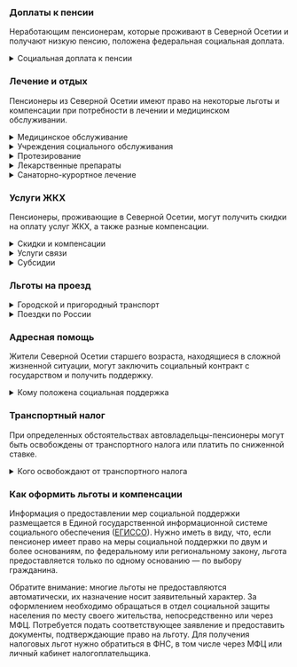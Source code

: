 ### Доплаты к пенсии
Неработающим пенсионерам, которые проживают в Северной Осетии и получают низкую пенсию, положена федеральная социальная доплата.
<details>
<summary>Социальная доплата к пенсии</summary>

В Северной Осетии региональный прожиточный минимум пенсионера ниже общефедерального. Поэтому неработающим пенсионерам с низким размером пенсии производится федеральная социальная доплата к пенсии до прожиточного минимума. В 2021 году эта сумма [составляет](https://pfr.gov.ru/grazhdanam/pensionres/soc_doplata/~7905) 10 022 рубля. Для назначения этой выплаты необходимо обращаться в территориальное отделение Пенсионного фонда (ПФР) по месту жительства.
</details>

### Лечение и отдых
Пенсионеры из Северной Осетии имеют право на некоторые льготы и компенсации при потребности в лечении и медицинском обслуживании.
<details>
<summary>Медицинское обслуживание</summary>

Право на обслуживание в поликлиниках и других медицинских учреждениях, к которым они были прикреплены в период работы до выхода на пенсию, сохраняют ветераны труда и труженики тыла. Оказание медицинской помощи вне очереди полагается жертвам политических репрессий.
</details>
<details>
<summary>Учреждения социального обслуживания</summary>

Внеочередной приём в дома-интернаты для престарелых и инвалидов, учреждения социального обслуживания предоставляют труженикам тыла, а также реабилитированным и пострадавшим от репрессий.
</details>
<details>
<summary>Протезирование</summary>

В Северной Осетии ветеранам труда, труженикам тыла и реабилитированным пенсионерам полагается бесплатное изготовление и ремонт зубных протезов. Льгота не распространяется на оплату стоимости драгоценных металлов и металлокерамики.
</details>
<details>
<summary>Лекарственные препараты</summary>

В [Северной Осетии](https://docs.cntd.ru/document/802042311) для тружеников тыла и жертв политических репрессий стоимость лекарств, приобретаемых по рецепту врача, снижается на 50%.
</details>
<details>
<summary>Санаторно-курортное лечение</summary>

[Северо-осетинских](https://docs.cntd.ru/document/430360811) ветеранов труда и неработающих тружеников тыла бесплатно обеспечивают путёвками на санаторно-курортное лечение.
</details>

### Услуги ЖКХ
Пенсионеры, проживающие в Северной Осетии, могут получить скидки на оплату услуг ЖКХ, а также разные компенсации. 
<details>
<summary>Скидки и компенсации</summary>

В [Северной Осетии](https://docs.cntd.ru/document/430360811) ветеранам труда и жертвам политических репрессий выплачивают компенсацию в размере 50% расходов на оплату жилого помещения, коммунальных услуг и взносов на капитальный ремонт. Компенсация предоставляется в пределах утверждённых нормативов потребления. Льгота по оплате жилья распространяется на членов семьи реабилитированных пенсионеров.

Одинокие неработающие пенсионеры по достижении 70 лет освобождаются от взносов на капремонт на 50%, а с 80-летнего возраста — полностью. Льгота распространяется также на граждан указанного возраста, семья которых состоит из неработающих граждан пенсионного возраста (мужчины — старше 60 лет, женщины — 55 лет) и (или) инвалидов I и II групп. 
</details>
<details>
<summary>Услуги связи</summary>

В [Северной Осетии](https://docs.cntd.ru/document/4303608) ветеранам труда ежемесячно выплачивают компенсацию в размере 50% стоимости абонентской платы за услуги телефонной связи и пользование коллективной телевизионной антенной.

В Северной Осетии компенсируют расходы на установку телефона, а право на первоочередную установку телефона имеют жертвы политических репрессий.
</details>
<details>
<summary>Субсидии</summary>

Пенсионеры могут оформить субсидию на оплату жилищно-коммунальных услуг, если они тратят на них свыше 21% совокупного дохода семьи.
</details>

### Льготы на проезд
<details>
<summary> Городской и пригородный транспорт</summary>

В [Северной Осетии](https://docs.cntd.ru/document/430360811) ветеранам труда, труженикам тыла и жертвам политических репрессий полагается ежемесячная денежная выплата на проезд, сумма которой составляет 150 рублей.
</details>
<details>
<summary> Поездки по России</summary>

[Северо-осетинским](https://docs.cntd.ru/document/802042311) реабилитированным пенсионерам один раз в год возмещаются расходы на оплату стоимости проезда (туда и обратно) в пределах Российской Федерации: железнодорожным транспортом — в размере 100%, а воздушным или междугородным автомобильным транспортом — 50% стоимости проезда.
</details>

### Адресная помощь
Жители Северной Осетии старшего возраста, находящиеся в сложной жизненной ситуации, могут заключить социальный контракт с государством и получить поддержку.
<details>
<summary>Кому положена социальная поддержка</summary>

Пенсионерам, оказавшимся в трудной жизненной ситуации по не зависящим от них причинам или в связи со стихийным бедствием, экстремальной ситуацией, оказывается адресная помощь. Она предоставляется путём выплаты пособий либо в натуральной форме (обеспечение одеждой, обувью, лекарствами, организация лечения и ухода, проведение ремонта жилья или установка приборов учёта и пр.). С нуждающимися пенсионерами может быть заключён социальный контракт.
</details>

### Транспортный налог
При определенных обстоятельствах автовладельцы-пенсионеры могут быть освобождены от транспортного налога или платить по сниженной ставке. 
<details>
<summary>Кого освобождают от транспортного налога</summary>

В [Северной Осетии](https://www.nalog.gov.ru/rn77/service/tax/d1098445/) ветераны и инвалиды Великой Отечественной войны и боевых действий, инвалиды I и II групп, а также инвалиды с детства освобождены от налога на одно принадлежащее им транспортное средство, мощность двигателя которого не превышает 100 л. с.
</details>

### Как оформить льготы и компенсации 
Информация о предоставлении мер социальной поддержки размещается в Единой государственной информационной системе социального обеспечения ([ЕГИССО](http://egisso.ru/site/client/#/)). Нужно иметь в виду, что, если пенсионер имеет право на меры социальной поддержки по двум и более основаниям, по федеральному или региональному закону, льгота предоставляется только по одному основанию — по выбору гражданина.

Обратите внимание: многие льготы не предоставляются автоматически, их назначение носит заявительный характер. За оформлением необходимо обращаться в отдел социальной защиты населения по месту своего жительства, непосредственно или через МФЦ. Потребуется подать соответствующее заявление и предоставить документы, подтверждающие право на льготу. Для получения налоговых льгот нужно обратиться в ФНС, в том числе через МФЦ или личный кабинет налогоплательщика.
